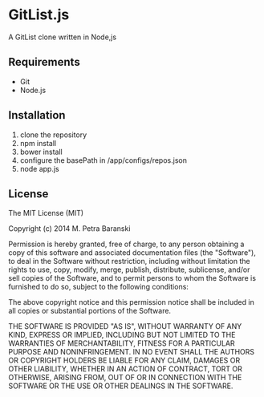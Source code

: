 # GitList.js

A GitList clone written in Node,js

## Requirements

* Git
* Node.js

## Installation

1. clone the repository
2. npm install
3. bower install
4. configure the basePath in /app/configs/repos.json
5. node app.js

## License

The MIT License (MIT)

Copyright (c) 2014 M. Petra Baranski

Permission is hereby granted, free of charge, to any person obtaining a copy
of this software and associated documentation files (the "Software"), to deal
in the Software without restriction, including without limitation the rights
to use, copy, modify, merge, publish, distribute, sublicense, and/or sell
copies of the Software, and to permit persons to whom the Software is
furnished to do so, subject to the following conditions:

The above copyright notice and this permission notice shall be included in all
copies or substantial portions of the Software.

THE SOFTWARE IS PROVIDED "AS IS", WITHOUT WARRANTY OF ANY KIND, EXPRESS OR
IMPLIED, INCLUDING BUT NOT LIMITED TO THE WARRANTIES OF MERCHANTABILITY,
FITNESS FOR A PARTICULAR PURPOSE AND NONINFRINGEMENT. IN NO EVENT SHALL THE
AUTHORS OR COPYRIGHT HOLDERS BE LIABLE FOR ANY CLAIM, DAMAGES OR OTHER
LIABILITY, WHETHER IN AN ACTION OF CONTRACT, TORT OR OTHERWISE, ARISING FROM,
OUT OF OR IN CONNECTION WITH THE SOFTWARE OR THE USE OR OTHER DEALINGS IN THE
SOFTWARE.
